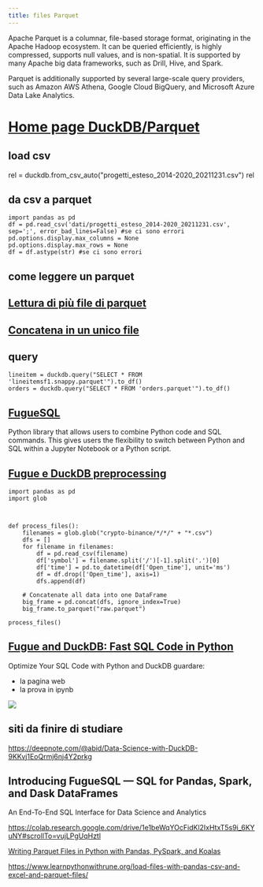 ```yaml
---
title: files Parquet
---
```

Apache Parquet is a columnar, file-based storage format, originating in the Apache Hadoop ecosystem. It can be queried efficiently, is highly compressed, supports null values, and is non-spatial. It is supported by many Apache big data frameworks, such as Drill, Hive, and Spark.

Parquet is additionally supported by several large-scale query providers, such as Amazon AWS Athena, Google Cloud BigQuery, and Microsoft Azure Data Lake Analytics.


# [Home page DuckDB/Parquet](https://duckdb.org/docs/data/parquet)

## load csv

rel = duckdb.from_csv_auto("progetti_esteso_2014-2020_20211231.csv")
rel


## da csv a parquet

	import pandas as pd
	df = pd.read_csv('dati/progetti_esteso_2014-2020_20211231.csv', sep=';', error_bad_lines=False) #se ci sono errori
	pd.options.display.max_columns = None
	pd.options.display.max_rows = None
	df = df.astype(str) #se ci sono errori


## come leggere un parquet


## [Lettura di più file di parquet](https://duckdb.org/2021/06/25/querying-parquet.html)

## [Concatena in un unico file ](https://duckdb.org/2021/06/25/querying-parquet.html)


## query 
	lineitem = duckdb.query("SELECT * FROM 'lineitemsf1.snappy.parquet'").to_df()
	orders = duckdb.query("SELECT * FROM 'orders.parquet'").to_df()

## [FugueSQL](https://towardsdatascience.com/introducing-fuguesql-sql-for-pandas-spark-and-dask-dataframes-63d461a16b27) 
Python library that allows users to combine Python code and SQL commands. This gives users the flexibility to switch between Python and SQL within a Jupyter Notebook or a Python script.



## [Fugue e DuckDB preprocessing](https://github.com/khuyentran1401/Data-science/blob/master/productive_tools/Fugue_and_Duckdb/Fugue_and_Duckdb.ipynb)

	import pandas as pd
	import glob



	def process_files():
		filenames = glob.glob("crypto-binance/*/*/" + "*.csv")
		dfs = []
		for filename in filenames:
			df = pd.read_csv(filename)
			df['symbol'] = filename.split('/')[-1].split('.')[0]
			df['time'] = pd.to_datetime(df['Open_time'], unit='ms')
			df = df.drop(['Open_time'], axis=1)
			dfs.append(df)

		# Concatenate all data into one DataFrame
		big_frame = pd.concat(dfs, ignore_index=True)
		big_frame.to_parquet("raw.parquet")
		
	process_files()

## [Fugue and DuckDB: Fast SQL Code in Python](https://towardsdatascience.com/fugue-and-duckdb-fast-sql-code-in-python-e2e2dfc0f8eb)

Optimize Your SQL Code with Python and DuckDB
guardare:
* la pagina web
* la prova in ipynb

![](https://miro.medium.com/max/700/1*t76iHEV7wTwqXDDpUSXtXg.png)


## siti da finire di studiare

https://deepnote.com/@abid/Data-Science-with-DuckDB-9KKvj1EoQrmj6nj4Y2prkg

## Introducing FugueSQL — SQL for Pandas, Spark, and Dask DataFrames
An End-To-End SQL Interface for Data Science and Analytics 

https://colab.research.google.com/drive/1e1beWqYOcFidKl2IxHtxT5s9i_6KYuNY#scrollTo=vujLPgUqHztl

[Writing Parquet Files in Python with Pandas, PySpark, and Koalas](https://mungingdata.com/python/writing-parquet-pandas-pyspark-koalas/)

https://www.learnpythonwithrune.org/load-files-with-pandas-csv-and-excel-and-parquet-files/

